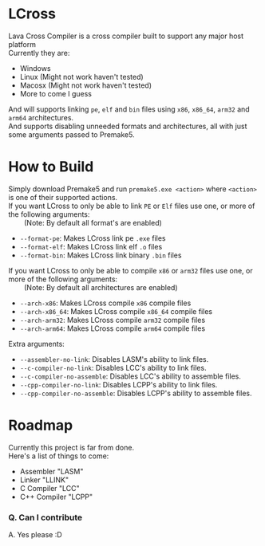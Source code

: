 # LCross
Lava Cross Compiler is a cross compiler built to support any major host platform<br>
Currently they are:
- Windows
- Linux (Might not work haven't tested)
- Macosx (Might not work haven't tested)
- More to come I guess

And will supports linking `pe`, `elf` and `bin` files using `x86`, `x86_64`, `arm32` and `arm64` architectures.<br>
And supports disabling unneeded formats and architectures, all with just some arguments passed to Premake5.

# How to Build
Simply download Premake5 and run `premake5.exe <action>` where `<action>` is one of their supported actions.<br>
If you want LCross to only be able to link `PE` or `Elf` files use one, or more of the following arguments:<br>
&nbsp;&nbsp;&nbsp;&nbsp;&nbsp;&nbsp;&nbsp;&nbsp;(Note: By default all format's are enabled)
- `--format-pe`: Makes LCross link pe `.exe` files
- `--format-elf`: Makes LCross link elf `.o` files
- `--format-bin`: Makes LCross link binary `.bin` files

If you want LCross to only be able to compile `x86` or `arm32` files use one, or more of the following arguments:<br>
&nbsp;&nbsp;&nbsp;&nbsp;&nbsp;&nbsp;&nbsp;&nbsp;(Note: By default all architectures are enabled)
- `--arch-x86`: Makes LCross compile `x86` compile files
- `--arch-x86_64`: Makes LCross compile `x86_64` compile files
- `--arch-arm32`: Makes LCross compile `arm32` compile files
- `--arch-arm64`: Makes LCross compile `arm64` compile files

Extra arguments:
- `--assembler-no-link`: Disables LASM's ability to link files.
- `--c-compiler-no-link`: Disables LCC's ability to link files.
- `--c-compiler-no-assemble`: Disables LCC's ability to assemble files.
- `--cpp-compiler-no-link`: Disables LCPP's ability to link files.
- `--cpp-compiler-no-assemble`: Disables LCPP's ability to assemble files.

# Roadmap
Currently this project is far from done.<br>
Here's a list of things to come:
- Assembler "LASM"
- Linker "LLINK"
- C Compiler "LCC"
- C++ Compiler "LCPP"

### Q. Can I contribute
A. Yes please :D
